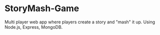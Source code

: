# StoryMash-Game
Multi player web app where players create a story and "mash" it up.  Using Node.js, Express, MongoDB.
